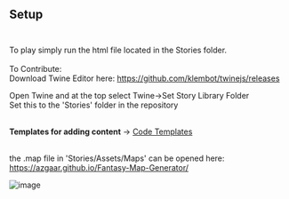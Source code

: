 ## Setup<br><br>
To play simply run the html file located in the Stories folder.<br><br>
To Contribute:<br>
Download Twine Editor here: https://github.com/klembot/twinejs/releases<br>

Open Twine and at the top select Twine->Set Story Library Folder <br>
Set this to the 'Stories' folder in the repository<br><br>

**Templates for adding content** -> [Code Templates](Code_Templates.md)<br><br>

the .map file in 'Stories/Assets/Maps' can be opened here: <br>
https://azgaar.github.io/Fantasy-Map-Generator/

![image](https://github.com/slate20/Twine_RPG/assets/155096805/27e42004-66b5-4f72-8d0c-6aea6d7466d7)<br><br>

